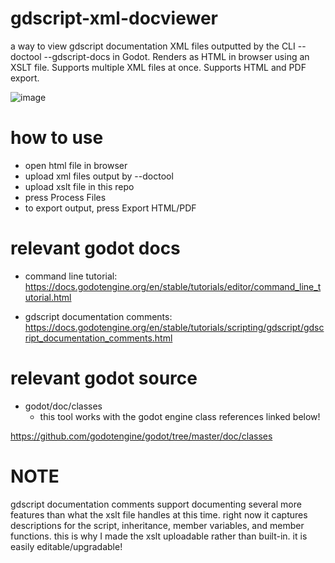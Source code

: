 # gdscript-xml-docviewer
a way to view gdscript documentation XML files outputted by the CLI --doctool --gdscript-docs in Godot. Renders as HTML in browser using an XSLT file. Supports multiple XML files at once. Supports HTML and PDF export.

![image](https://github.com/InfernalWAVE/gdscript-xml-docviewer/assets/48569884/ca823d17-427b-4617-8dff-9439325e0732)

# how to use
- open html file in browser
- upload xml files output by --doctool
- upload xslt file in this repo
- press Process Files
- to export output, press Export HTML/PDF

# relevant godot docs
- command line tutorial:
https://docs.godotengine.org/en/stable/tutorials/editor/command_line_tutorial.html

- gdscript documentation comments:
https://docs.godotengine.org/en/stable/tutorials/scripting/gdscript/gdscript_documentation_comments.html

# relevant godot source
- godot/doc/classes
  - this tool works with the godot engine class references linked below!

https://github.com/godotengine/godot/tree/master/doc/classes

# NOTE
gdscript documentation comments support documenting several more features than what the xslt file handles at this time. right now it captures descriptions for the script, inheritance, member variables, and member functions. this is why I made the xslt uploadable rather than built-in. it is easily editable/upgradable!
